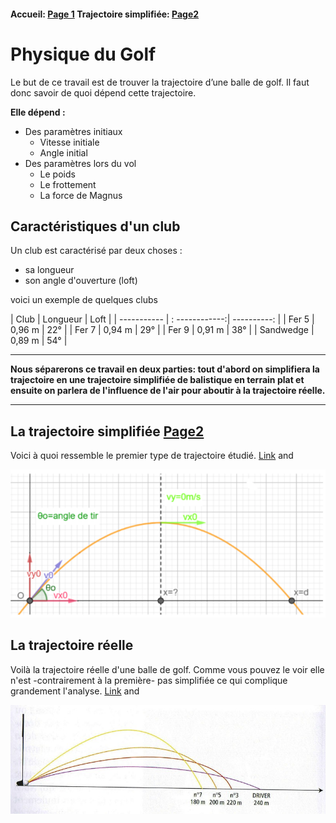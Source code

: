 #### Accueil: [Page 1](index.md)  Trajectoire simplifiée: [Page2](2.md)

# Physique du Golf

Le but de ce travail est de trouver la trajectoire d’une balle de golf. Il faut donc savoir de quoi
dépend cette trajectoire.

**Elle dépend :**
- Des paramètres initiaux
  - Vitesse initiale
  - Angle initial
- Des paramètres lors du vol
  - Le poids
  - Le frottement
  - La force de Magnus

## Caractéristiques d'un club
Un club est caractérisé par deux choses :
* sa longueur
* son angle d'ouverture (loft)


 voici un exemple de quelques clubs
 

 

| Club        | Longueur       | Loft        |
| ----------- | : ------------:| ----------: |
| Fer 5       | 0,96 m         | 22°         |
| Fer 7       | 0,94 m         | 29°         |
| Fer 9       | 0,91 m         | 38°         |
| Sandwedge   | 0,89 m         | 54°         |




***

**Nous séparerons ce travail en deux parties: tout d'abord on simplifiera la trajectoire en une trajectoire simplifiée de balistique en terrain plat et ensuite on parlera de l'influence de l'air pour aboutir à la trajectoire réelle.**
 
***

## La trajectoire simplifiée [Page2](2.md)
Voici à quoi ressemble le premier type de trajectoire étudié.
[Link](url) and 

![balistique](balistique.png)

## La trajectoire réelle
Voilà la trajectoire réelle d'une balle de golf. Comme vous pouvez le voir elle n'est -contrairement à la première- pas simplifiée ce qui complique grandement l'analyse.
[Link](url) and 

![trajréelle](6490952.jpg)



	
